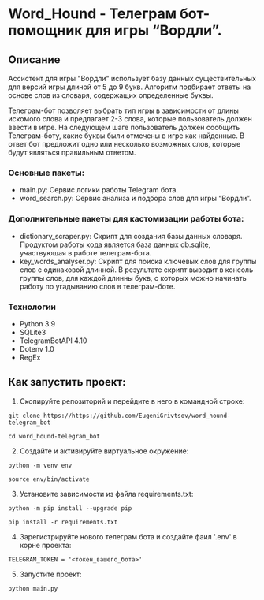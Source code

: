 # Word_Hound - Телеграм бот-помощник для игры “Вордли”.

## Описание
Ассистент для игры "Вордли" использует базу данных существительных для версий игры длиной от 5 до 9 букв. Алгоритм подбирает ответы на основе слов из словаря, содержащих определенные буквы.

Телеграм-бот позволяет выбрать тип игры в зависимости от длины искомого слова и предлагает 2-3 слова, которые пользователь должен ввести в игре. На следующем шаге пользователь должен сообщить Телеграм-боту, какие буквы были отмечены в игре как найденные. В ответ бот предложит одно или несколько возможных слов, которые будут являться правильным ответом.

### Основные пакеты:
- main.py: Сервис логики работы Telegram бота.
- word_search.py: Сервис анализа и подбора слов для игры “Вордли”.

### Дополнительные пакеты для кастомизации работы бота:
- dictionary_scraper.py: Скрипт для создания базы данных словаря. Продуктом работы кода является база данных db.sqlite, участвующая в работе телеграм-бота.
- key_words_analyser.py: Скрипт для поиска ключевых слов для группы слов с одинаковой длинной. В результате скрипт выводит в консоль группы слов, для каждой длинны букв,
с которых можно начинать работу по угадыванию слов в телеграм-боте.


### Технологии
- Python 3.9
- SQLite3
- TelegramBotAPI 4.10
- Dotenv 1.0
- RegEx

## Как запустить проект:

1. Скопируйте репозиторий и перейдите в него в командной строке:

```
git clone https://https://github.com/EugeniGrivtsov/word_hound-telegram_bot
```

```
cd word_hound-telegram_bot
```

2. Создайте и активируйте виртуальное окружение:

```
python -m venv env
```

```
source env/bin/activate
```

3. Установите зависимости из файла requirements.txt:

```
python -m pip install --upgrade pip
```

```
pip install -r requirements.txt
```

4. Зарегистрируйте нового телеграм бота и создайте фаил '.env' в корне проекта:

```
TELEGRAM_TOKEN = '<токен_вашего_бота>'
```

5. Запустите проект:

```
python main.py
```
